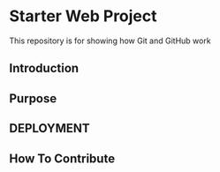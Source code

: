# Starter Web Project

This repository is for showing how Git and GitHub work

## Introduction

## Purpose

## DEPLOYMENT

## How To Contribute